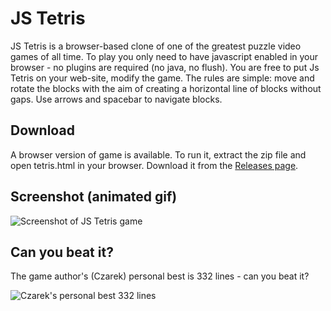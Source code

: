 # JS Tetris

JS Tetris is a browser-based clone of one of the greatest
puzzle video games of all time. To play you only need to
have javascript enabled in your browser - no plugins are
required (no java, no flush). You are free to put Js Tetris
on your web-site, modify the game. The rules are simple:
move and rotate the blocks with the aim of creating
a horizontal line of blocks without gaps. Use arrows
and spacebar to navigate blocks.


## Download

A browser version of game is available. To run it, extract the
zip file and open tetris.html in your browser. Download it from
the [Releases page](../../releases).


## Screenshot (animated gif)

![Screenshot of JS Tetris game](https://raw.githubusercontent.com/cztomczak/jstetris/master/screenshots/Tetris_basic_game2.gif)


## Can you beat it?

The game author's (Czarek) personal best is 332 lines - can you beat it?

![Czarek's personal best 332 lines](https://raw.githubusercontent.com/cztomczak/jstetris/master/screenshots/czarek-pb-332-lines.png)

